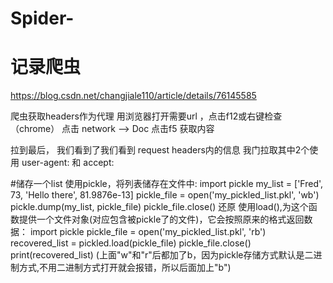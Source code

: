 # Spider-
# 记录爬虫
https://blog.csdn.net/changjiale110/article/details/76145585 


爬虫获取headers作为代理 用浏览器打开需要url ，点击f12或右键检查（chrome） 点击 network –> Doc 点击f5 获取内容

拉到最后， 我们看到了我们看到 request headers内的信息 我门拉取其中2个使用 user-agent: 和 accept:

#储存一个list
使用pickle，将列表储存在文件中:
import pickle
my_list = ['Fred', 73, 'Hello there', 81.9876e-13]
pickle_file = open('my_pickled_list.pkl', 'wb')
pickle.dump(my_list, pickle_file)
pickle_file.close()
还原
使用load(),为这个函数提供一个文件对象(对应包含被pickle了的文件)，它会按照原来的格式返回数据：
import pickle
pickle_file = open('my_pickled_list.pkl', 'rb')
recovered_list = pickled.load(pickle_file)
pickle_file.close()
print(recovered_list)
(上面"w"和"r"后都加了b，因为pickle存储方式默认是二进制方式,不用二进制方式打开就会报错，所以后面加上"b")


